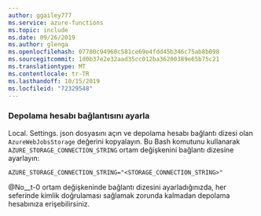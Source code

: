 ```yaml
---
author: ggailey777
ms.service: azure-functions
ms.topic: include
ms.date: 09/26/2019
ms.author: glenga
ms.openlocfilehash: 07780c94960c581ce69e4fdd45b346c75ab8b098
ms.sourcegitcommit: 1d0b37e2e32aad35cc012ba36200389e65b75c21
ms.translationtype: MT
ms.contentlocale: tr-TR
ms.lasthandoff: 10/15/2019
ms.locfileid: "72329548"
---
```

### <a name="set-the-storage-account-connection"></a>Depolama hesabı bağlantısını ayarla

Local. Settings. json dosyasını açın ve depolama hesabı bağlantı dizesi olan `AzureWebJobsStorage` değerini kopyalayın. Bu Bash komutunu kullanarak `AZURE_STORAGE_CONNECTION_STRING` ortam değişkenini bağlantı dizesine ayarlayın:

```azurecli-interactive
AZURE_STORAGE_CONNECTION_STRING="<STORAGE_CONNECTION_STRING>"
```

@No__t-0 ortam değişkeninde bağlantı dizesini ayarladığınızda, her seferinde kimlik doğrulaması sağlamak zorunda kalmadan depolama hesabınıza erişebilirsiniz.